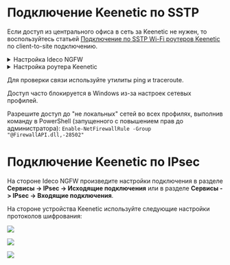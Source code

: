 # Подключение Keenetic по SSTP

Если доступ из центрального офиса в сеть за Keenetic не нужен, то воспользуйтесь статьей [Подключение по SSTP Wi-Fi роутеров Keenetic](/recipes/popular-recipes/vpn/sstp-connecting-keenetic-wi-fi-routers.md) по client-to-site подключению.

<details>

<summary>Настройка Ideco NGFW</summary>

1\. Включите и настройте порт и домен для SSTP в разделе **Пользователи -> VPN-подключения**.

2\. В разделе **Пользователи -> Учетные записи** создайте специального пользователя для удаленного роутера. **Логин и пароль пользователя будут использоваться на роутере, сохраните или запишите их.**

3\. Перейдите в раздел **VPN-подключения -> Доступ по VPN** и создайте правило доступа по VPN для этого пользователя:

    ![](/.gitbook/assets/tree1.png)

4\. Пропишите маршруты в удаленную сеть. Например, если сеть за роутером `192.168.10.0/24`, необходимо добавить следующий маршрут в раздел **Сервисы -> Маршрутизация -> Локальные сети**:

    ![](/.gitbook/assets/routing3.png)

</details>

<details>
<summary>Настройка роутера Keenetic</summary>

Настройте VPN-подключение роутера Keenetic по инструкции для client-to-site подключений.

Не забудьте выполнить все три пункта:

1\. Настроить VPN-подключение;

2\. Настроить маршруты;

3\. Настроить DNS для резолвинга локального домена (если используете Active Directory).

</details>


Для проверки связи используйте утилиты ping и traceroute.

Доступ часто блокируется в Windows из-за настроек сетевых профилей.

Разрешите доступ до "не локальных" сетей во всех профилях, выполнив команду в PowerShell (запущенного с повышением прав до администратора): `Enable-NetFirewallRule -Group "@FirewallAPI.dll,-28502"`


# Подключение Keenetic по IPsec

На стороне Ideco NGFW произведите настройки подключения в разделе **Сервисы -> IPsec -> Исходящие подключения** или в разделе **Сервисы -> IPsec -> Входящие подключения**.

На стороне устройства Keenetic используйте следующие настройки протоколов шифрования:

![](/.gitbook/assets/keenetic-connection3.png)

![](/.gitbook/assets/keenetic-connection4.png)

![](/.gitbook/assets/keenetic-connection5.png)
